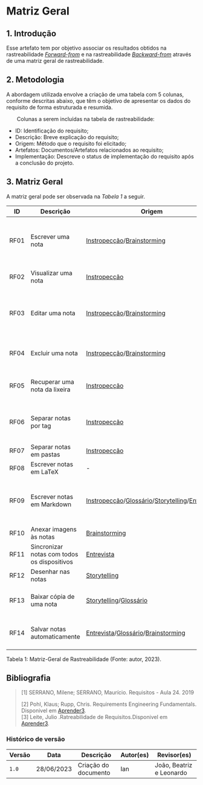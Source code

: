 # Matriz Geral

## 1. Introdução
Esse artefato tem por objetivo associar os resultados obtidos na rastreabilidade [_Forward-from_](pos-rastreabilidade/foward_from.md)
e na rastreabilidade [_Backward-from_](pos-rastreabilidade/backward_from.md) através de uma matriz geral de rastreabilidade.

## 2. Metodologia
A abordagem utilizada envolve a criação de uma tabela com 5 colunas, conforme descritas abaixo, que têm o objetivo de apresentar os dados do requisito de forma estruturada e resumida.

  Colunas a serem incluídas na tabela de rastreabilidade:
- ID: Identificação do requisito;
- Descrição: Breve explicação do requisito;
- Origem: Método que o requisito foi elicitado;
- Artefatos: Documentos/Artefatos relacionados ao requisito;
- Implementação: Descreve o status de implementação do requisito após a conclusão do projeto.

## 3. Matriz Geral
A matriz geral pode ser observada na _Tabela 1_ a seguir.

| ID | Descrição | Origem | Artefatos | Implementação |
| -- | --------- | ------ | --- |--- |
| RF01 | Escrever uma nota | [Instropecção](../elicitacao/introspeccao.md)/[Brainstorming](../elicitacao/brainstorming.md)| [E1](https://requisitos-de-software.github.io/2023.1-Simplenote/modelagem/agil/backlog/) [US01](https://requisitos-de-software.github.io/2023.1-Simplenote/modelagem/agil/User_story/) [L06](https://requisitos-de-software.github.io/2023.1-Simplenote/modelagem/lexico/) [INT13](https://requisitos-de-software.github.io/2023.1-Simplenote/elicitacao/Introspec%C3%A7%C3%A3o/) [B01](https://requisitos-de-software.github.io/2023.1-Simplenote/elicitacao/brainstorming/) [UC01](https://requisitos-de-software.github.io/2023.1-Simplenote/modelagem/casos_de_uso/) [C01](https://requisitos-de-software.github.io/2023.1-Simplenote/modelagem/cen%C3%A1rios/)  | [Implementado](https://drive.google.com/file/d/1dL8Yt5TpStJwF17_wTCMiNc_ZbwBryY_/preview) |
| RF02 | Visualizar uma nota | [Instropecção](../elicitacao/introspeccao.md)| [E1](https://requisitos-de-software.github.io/2023.1-Simplenote/modelagem/agil/backlog/) [US02](https://requisitos-de-software.github.io/2023.1-Simplenote/modelagem/agil/User_story/) [INT06](https://requisitos-de-software.github.io/2023.1-Simplenote/elicitacao/Introspec%C3%A7%C3%A3o/) [C01](https://requisitos-de-software.github.io/2023.1-Simplenote/modelagem/cen%C3%A1rios/)| [Implementado](https://drive.google.com/file/d/1snMVs47tUh-hujS08d6KbFOM3KZqv47t/preview) |
| RF03 | Editar uma nota | [Instropecção](../elicitacao/introspeccao.md)/[Brainstorming](../elicitacao/brainstorming.md)| [E1](https://requisitos-de-software.github.io/2023.1-Simplenote/modelagem/agil/backlog/) [US03](https://requisitos-de-software.github.io/2023.1-Simplenote/modelagem/agil/User_story/) [L02](https://requisitos-de-software.github.io/2023.1-Simplenote/modelagem/lexico/) [INT13](https://requisitos-de-software.github.io/2023.1-Simplenote/elicitacao/Introspec%C3%A7%C3%A3o/) [B02](https://requisitos-de-software.github.io/2023.1-Simplenote/elicitacao/brainstorming/) [UC02](https://requisitos-de-software.github.io/2023.1-Simplenote/modelagem/casos_de_uso/) [C04](https://requisitos-de-software.github.io/2023.1-Simplenote/modelagem/cen%C3%A1rios/)| [Implementado](https://drive.google.com/file/d/1itBYrqoBlDab_GbQU-5b9APxl-d6dt-w/preview) |
| RF04 | Excluir uma nota | [Instropecção](../elicitacao/introspeccao.md)/[Brainstorming](../elicitacao/brainstorming.md)| [E1](https://requisitos-de-software.github.io/2023.1-Simplenote/modelagem/agil/backlog) [US07](https://requisitos-de-software.github.io/2023.1-Simplenote/modelagem/agil/User_story) [L11](https://requisitos-de-software.github.io/2023.1-Simplenote/modelagem/lexico) [INT02](https://requisitos-de-software.github.io/2023.1-Simplenote/elicitacao/Introspec%C3%A7%C3%A3o) [B03](https://requisitos-de-software.github.io/2023.1-Simplenote/elicitacao/brainstorming) [C02](https://requisitos-de-software.github.io/2023.1-Simplenote/modelagem/cen%C3%A1rios)| [Implementado](https://drive.google.com/file/d/1stno3pYUBPtD70FP_GXmdt2nXZHqGAvD/preview) |
| RF05 | Recuperar uma nota da lixeira | [Instropecção](../elicitacao/introspeccao.md)| [E1](https://requisitos-de-software.github.io/2023.1-Simplenote/modelagem/agil/backlog) [US04](https://requisitos-de-software.github.io/2023.1-Simplenote/modelagem/agil/User_story) [L08](https://requisitos-de-software.github.io/2023.1-Simplenote/modelagem/lexico) [INT03](https://requisitos-de-software.github.io/2023.1-Simplenote/elicitacao/Introspec%C3%A7%C3%A3o) [C09](https://requisitos-de-software.github.io/2023.1-Simplenote/modelagem/cen%C3%A1rios)| [Implementado](https://drive.google.com/file/d/16MHAt63E04b1b1tDPAxT8LPonxZJ8fK2/preview) |
| RF06 | Separar notas por tag | [Instropecção](../elicitacao/introspeccao.md)| [E2](https://requisitos-de-software.github.io/2023.1-Simplenote/modelagem/agil/backlog/) [US08](https://requisitos-de-software.github.io/2023.1-Simplenote/modelagem/agil/User_story/) [L04](https://requisitos-de-software.github.io/2023.1-Simplenote/modelagem/lexico/) [INT14](https://requisitos-de-software.github.io/2023.1-Simplenote/elicitacao/Introspec%C3%A7%C3%A3o/) [UC03](https://requisitos-de-software.github.io/2023.1-Simplenote/modelagem/casos_de_uso/) [C05/C13](https://requisitos-de-software.github.io/2023.1-Simplenote/modelagem/cen%C3%A1rios/) | [Implementado](https://drive.google.com/file/d/1cYuq9hB-Dk8bYRyFRf5o17a128KgyMtJ/preview) |
| RF07 |Separar notas em pastas | [Instropecção](../elicitacao/introspeccao.md)| [E1](https://requisitos-de-software.github.io/2023.1-Simplenote/modelagem/agil/backlog/) [US09](https://requisitos-de-software.github.io/2023.1-Simplenote/modelagem/agil/User_story/) [INT03](https://requisitos-de-software.github.io/2023.1-Simplenote/elicitacao/Introspec%C3%A7%C3%A3o/) | [Implementado](https://drive.google.com/file/d/1IDD-gZT1IvufTL3E8KvJFxISODgqCxgr/preview) |
| RF08 | Escrever notas em LaTeX | - | [E3](https://requisitos-de-software.github.io/2023.1-Simplenote/modelagem/agil/backlog/) [US10](https://requisitos-de-software.github.io/2023.1-Simplenote/modelagem/agil/User_story/)  | [Implementado](https://drive.google.com/file/d/1oKd3A_4mWGxV7yFkGeEVoE9CUVmWrz3z/preview) |
| RF09 | Escrever notas em Markdown | [Instropecção](../elicitacao/introspeccao.md)/[Glossário](../elicitacao/glossario.md)/[Storytelling](../elicitacao/storytelling.md)/[Entrevista](../elicitacao/entrevista.md) | [E3](https://requisitos-de-software.github.io/2023.1-Simplenote/modelagem/agil/backlog/) [US11](https://requisitos-de-software.github.io/2023.1-Simplenote/modelagem/agil/User_story/) [ST2](https://requisitos-de-software.github.io/2023.1-Simplenote/elicitacao/storytelling/) [INT05](https://requisitos-de-software.github.io/2023.1-Simplenote/elicitacao/Introspec%C3%A7%C3%A3o/) [GLO04](https://requisitos-de-software.github.io/2023.1-Simplenote/elicitacao/glossario/) [ENT04](https://requisitos-de-software.github.io/2023.1-Simplenote/elicitacao/entrevista/) [C06](https://requisitos-de-software.github.io/2023.1-Simplenote/modelagem/cen%C3%A1rios/) | [Implementado](https://drive.google.com/file/d/1Hu8RKJsbN0NDwkE4gvLLmXuV0vaJOE3e/preview) |
| RF10 | Anexar imagens às notas | [Brainstorming](../elicitacao/brainstorming.md) | [E3](https://requisitos-de-software.github.io/2023.1-Simplenote/modelagem/agil/backlog/) [US12](https://requisitos-de-software.github.io/2023.1-Simplenote/modelagem/agil/User_story/) [B10](https://requisitos-de-software.github.io/2023.1-Simplenote/elicitacao/brainstorming/) [C10](https://requisitos-de-software.github.io/2023.1-Simplenote/modelagem/cen%C3%A1rios/) | [Implementado](https://drive.google.com/file/d/1dtGUscbXALihip2gOxY5N7MBXbuLswIl/preview) |
| RF11 | Sincronizar notas com todos os dispositivos | [Entrevista](../elicitacao/entrevista.md) | [E4](https://requisitos-de-software.github.io/2023.1-Simplenote/modelagem/agil/backlog/) [US05](https://requisitos-de-software.github.io/2023.1-Simplenote/modelagem/agil/User_story/) [ENT02](https://requisitos-de-software.github.io/2023.1-Simplenote/elicitacao/entrevista/) | Não implementado |
| RF12 | Desenhar nas notas | [Storytelling](../elicitacao/storytelling.md) | [E4](https://requisitos-de-software.github.io/2023.1-Simplenote/modelagem/agil/backlog/) [US05](https://requisitos-de-software.github.io/2023.1-Simplenote/modelagem/agil/User_story/) [ST04](https://requisitos-de-software.github.io/2023.1-Simplenote/elicitacao/storytelling/) | [Implementado](https://drive.google.com/file/d/1dtGUscbXALihip2gOxY5N7MBXbuLswIl/preview) |
| RF13 | Baixar cópia de uma nota | [Storytelling](../elicitacao/storytelling.md)/[Glossário](../elicitacao/glossario.md) | [E4](https://requisitos-de-software.github.io/2023.1-Simplenote/modelagem/agil/backlog/) [US13](https://requisitos-de-software.github.io/2023.1-Simplenote/modelagem/agil/User_story/) [ST06](https://requisitos-de-software.github.io/2023.1-Simplenote/elicitacao/storytelling/) [GLO06](https://requisitos-de-software.github.io/2023.1-Simplenote/elicitacao/glossario/) [C09](https://requisitos-de-software.github.io/2023.1-Simplenote/modelagem/cen%C3%A1rios/) | [Implementado](https://drive.google.com/file/d/1Uoh7bTqas_D2VmTzhlEFCsnFdPa_dYCx/preview) |
| RF14 | Salvar notas automaticamente | [Entrevista](../elicitacao/entrevista.md)/[Glossário](../elicitacao/glossario.md)/[Brainstorming](../elicitacao/brainstorming.md) | [E4](https://requisitos-de-software.github.io/2023.1-Simplenote/modelagem/agil/backlog/) [US14](https://requisitos-de-software.github.io/2023.1-Simplenote/modelagem/agil/User_story/) [B19](https://requisitos-de-software.github.io/2023.1-Simplenote/elicitacao/brainstorming/) [GLO05](https://requisitos-de-software.github.io/2023.1-Simplenote/elicitacao/glossario/) [ENT07](https://requisitos-de-software.github.io/2023.1-Simplenote/elicitacao/entrevista/) | [Implementado](https://drive.google.com/file/d/1Uoh7bTqas_D2VmTzhlEFCsnFdPa_dYCx/preview) |

Tabela 1: Matriz-Geral de Rastreabilidade (Fonte: autor, 2023).

## Bibliografia

> [1] SERRANO, Milene; SERRANO, Maurício. Requisitos - Aula 24. 2019 </br>
>
> [2] Pohl, Klaus; Rupp, Chris. Requirements Engineering Fundamentals. Disponivel em
> [Aprender3](https://aprender3.unb.br/pluginfile.php/2523174/mod_resource/content/2/Rastreabilidade.pdf). </br>
> [3] Leite, Julio .Ratreabilidade de Requisitos.Disponivel em
> [Aprender3](https://aprender3.unb.br/pluginfile.php/2523175/mod_resource/content/3/05_20_sayao.pdf). </br>


### Histórico de versão

| Versão | Data       | Descrição                | Autor(es)               | Revisor(es)         |
| ------ | ---------- | ------------------------ | ----------------------- | ------------------- |
| `1.0`  | 28/06/2023 | Criação do documento     | Ian | João, Beatriz e Leonardo |